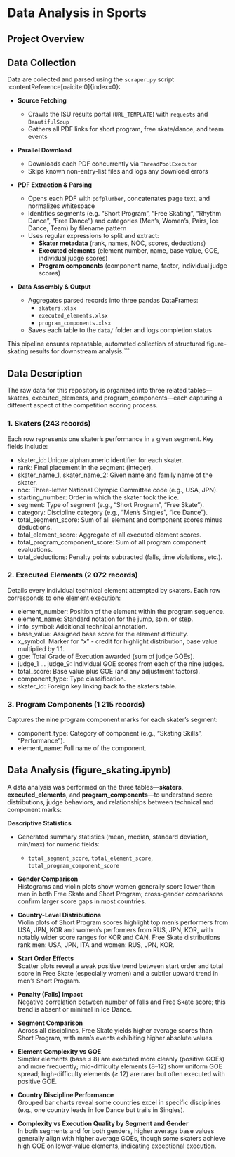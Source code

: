 # Data Analysis in Sports
## Project Overview

## Data Collection

Data are collected and parsed using the `scraper.py` script :contentReference[oaicite:0]{index=0}:

- **Source Fetching**  
  - Crawls the ISU results portal (`URL_TEMPLATE`) with `requests` and `BeautifulSoup`  
  - Gathers all PDF links for short program, free skate/dance, and team events  

- **Parallel Download**  
  - Downloads each PDF concurrently via `ThreadPoolExecutor`  
  - Skips known non-entry-list files and logs any download errors  

- **PDF Extraction & Parsing**  
  - Opens each PDF with `pdfplumber`, concatenates page text, and normalizes whitespace  
  - Identifies segments (e.g. “Short Program”, “Free Skating”, “Rhythm Dance”, “Free Dance”) and categories (Men’s, Women’s, Pairs, Ice Dance, Team) by filename pattern  
  - Uses regular expressions to split and extract:  
    - **Skater metadata** (rank, names, NOC, scores, deductions)  
    - **Executed elements** (element number, name, base value, GOE, individual judge scores)  
    - **Program components** (component name, factor, individual judge scores)  

- **Data Assembly & Output**  
  - Aggregates parsed records into three pandas DataFrames:  
    - `skaters.xlsx`  
    - `executed_elements.xlsx`  
    - `program_components.xlsx`  
  - Saves each table to the `data/` folder and logs completion status  

This pipeline ensures repeatable, automated collection of structured figure-skating results for downstream analysis.```

## Data Description
The raw data for this repository is organized into three related tables—skaters, executed_elements, and program_components—each capturing a different aspect of the competition scoring process.
### 1. Skaters (243 records)
Each row represents one skater’s performance in a given segment. Key fields include:
* skater_id: Unique alphanumeric identifier for each skater.
* rank: Final placement in the segment (integer).
* skater_name_1, skater_name_2: Given name and family name of the skater.
* noc: Three-letter National Olympic Committee code (e.g., USA, JPN).
* starting_number: Order in which the skater took the ice.
* segment: Type of segment (e.g., “Short Program”, “Free Skate”).
* category: Discipline category (e.g., “Men’s Singles”, “Ice Dance”).
* total_segment_score: Sum of all element and component scores minus deductions.
* total_element_score: Aggregate of all executed element scores.
* total_program_component_score: Sum of all program component evaluations.
* total_deductions: Penalty points subtracted (falls, time violations, etc.).
### 2. Executed Elements (2 072 records)
Details every individual technical element attempted by skaters. Each row corresponds to one element execution:
* element_number: Position of the element within the program sequence.
* element_name: Standard notation for the jump, spin, or step.
* info_symbol: Additional technical annotation.
* base_value: Assigned base score for the element difficulty.
* x_symbol: Marker for “x” - credit for highlight distribution, base value multiplied by 1.1.
* goe: Total Grade of Execution awarded (sum of judge GOEs).
* judge_1 … judge_9: Individual GOE scores from each of the nine judges.
* total_score: Base value plus GOE (and any adjustment factors).
* component_type: Type classification.
* skater_id: Foreign key linking back to the skaters table.
### 3. Program Components (1 215 records)
Captures the nine program component marks for each skater’s segment:
* component_type: Category of component (e.g., “Skating Skills”, “Performance”).
* element_name: Full name of the component.
## Data Analysis (figure_skating.ipynb)

A data analysis was performed on the three tables—**skaters**, **executed_elements**, and **program_components**—to understand score distributions, judge behaviors, and relationships between technical and component marks:

**Descriptive Statistics**  
- Generated summary statistics (mean, median, standard deviation, min/max) for numeric fields:  
  - `total_segment_score`, `total_element_score`, `total_program_component_score`  

- **Gender Comparison**  
  Histograms and violin plots show women generally score lower than men in both Free Skate and Short Program; cross-gender comparisons confirm larger score gaps in most countries.

- **Country-Level Distributions**  
  Violin plots of Short Program scores highlight top men’s performers from USA, JPN, KOR and women’s performers from RUS, JPN, KOR, with notably wider score ranges for KOR and CAN. Free Skate distributions rank men: USA, JPN, ITA and women: RUS, JPN, KOR.

- **Start Order Effects**  
  Scatter plots reveal a weak positive trend between start order and total score in Free Skate (especially women) and a subtler upward trend in men’s Short Program.

- **Penalty (Falls) Impact**  
  Negative correlation between number of falls and Free Skate score; this trend is absent or minimal in Ice Dance.

- **Segment Comparison**  
  Across all disciplines, Free Skate yields higher average scores than Short Program, with men’s events exhibiting higher absolute values.

- **Element Complexity vs GOE**  
  Simpler elements (base ≤ 8) are executed more cleanly (positive GOEs) and more frequently; mid-difficulty elements (8–12) show uniform GOE spread; high-difficulty elements (≥ 12) are rarer but often executed with positive GOE.

- **Country Discipline Performance**  
  Grouped bar charts reveal some countries excel in specific disciplines (e.g., one country leads in Ice Dance but trails in Singles).

- **Complexity vs Execution Quality by Segment and Gender**  
  In both segments and for both genders, higher average base values generally align with higher average GOEs, though some skaters achieve high GOE on lower-value elements, indicating exceptional execution.
